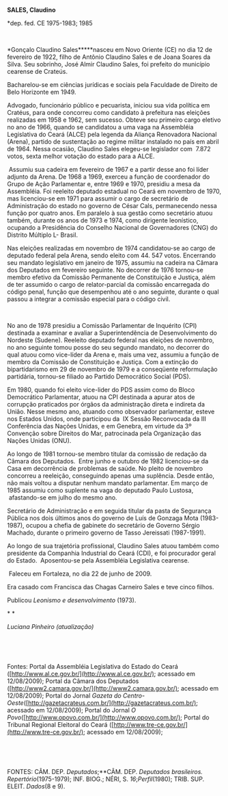 **SALES, Claudino**

\*dep. fed. CE 1975-1983; 1985

 

*Gonçalo Claudino Sales*****nasceu em Novo Oriente (CE) no dia 12 de
fevereiro de 1922, filho de Antônio Claudino Sales e de Joana Soares da
Silva. Seu sobrinho, José Almir Claudino Sales, foi prefeito do
município cearense de Crateús.

Bacharelou-se em ciências jurídicas e sociais pela Faculdade de Direito
de Belo Horizonte em 1949.

Advogado, funcionário público e pecuarista, iniciou sua vida política em
Cratéus, para onde concorreu como candidato à prefeitura nas eleições
realizadas em 1958 e 1962, sem sucesso. Obteve seu primeiro cargo
eletivo no ano de 1966, quando se candidatou a uma vaga na Assembléia
Legislativa do Ceará (ALCE) pela legenda da Aliança Renovadora Nacional
(Arena), partido de sustentação ao regime militar instalado no país em
abril de 1964. Nessa ocasião, Claudino Sales elegeu-se legislador com 
7.872 votos, sexta melhor votação do estado para a ALCE.

 Assumiu sua cadeira em fevereiro de 1967 e a partir desse ano foi líder
adjunto da Arena. De 1968 a 1969, exerceu a função de coordenador do
Grupo de Ação Parlamentar e, entre 1969 e 1970, presidiu a mesa da
Assembléia. Foi reeleito deputado estadual no Ceará em novembro de 1970,
mas licenciou-se em 1971 para assumir o cargo de secretário de
Administração do estado no governo de César Cals, permanecendo nessa
função por quatro anos. Em paralelo à sua gestão como secretário atuou
também, durante os anos de 1973 e 1974, como dirigente leonístico,
ocupando a Presidência do Conselho Nacional de Governadores (CNG) do
Distrito Múltiplo L- Brasil.

Nas eleições realizadas em novembro de 1974 candidatou-se ao cargo de
deputado federal pela Arena, sendo eleito com 44. 547 votos. Encerrando
seu mandato legislativo em janeiro de 1975, assumiu na cadeira na Câmara
dos Deputados em fevereiro seguinte. No decorrer de 1976 tornou-se
membro efetivo da Comissão Permanente de Constituição e Justiça, além de
ter assumido o cargo de relator-parcial da comissão encarregada do
código penal, função que desempenhou até o ano seguinte, durante o qual
passou a integrar a comissão especial para o código civil.

 

No ano de 1978 presidiu a Comissão Parlamentar de Inquérito (CPI)
destinada a examinar e avaliar a Superintendência de Desenvolvimento do
Nordeste (Sudene). Reeleito deputado federal nas eleições de novembro,
no ano seguinte tomou posse do seu segundo mandato, no decorrer do qual
atuou como vice-líder da Arena e, mais uma vez, assumiu a função de
membro da Comissão de Constituição e Justiça. Com a extinção do
bipartidarismo em 29 de novembro de 1979 e a conseqüente reformulação
partidária, tornou-se filiado ao Partido Democrático Social (PDS).

Em 1980, quando foi eleito vice-lider do PDS assim como do Bloco
Democrático Parlamentar, atuou na CPI destinada a apurar atos de
corrupção praticados por órgãos da administração direta e indireta da
União. Nesse mesmo ano, atuando como observador parlamentar, esteve nos
Estados Unidos, onde participou da  IX Sessão Reconvocada da III
Conferência das Nações Unidas, e em Genebra, em virtude da 3º Convenção
sobre Direitos do Mar, patrocinada pela Organização das Nações Unidas
(ONU).

Ao longo de 1981 tornou-se membro titular da comissão de redação da
Câmara dos Deputados.  Entre junho e outubro de 1982 licenciou-se da
Casa em decorrência de problemas de saúde. No pleito de novembro
concorreu a reeleição, conseguindo apenas uma suplência. Desde então,
não mais voltou a disputar nenhum mandato parlamentar. Em março de 1985
assumiu como suplente na vaga do deputado Paulo Lustosa,  afastando-se
em julho do mesmo ano.

Secretário de Administração e em seguida titular da pasta de Segurança
Pública nos dois últimos anos do governo de Luís de Gonzaga Mota
(1983-1987), ocupou a chefia de gabinete do secretário de Governo Sérgio
Machado, durante o primeiro governo de Tasso Jereissati (1987-1991).

Ao longo de sua trajetória profissional, Claudino Sales atuou também
como presidente da Companhia Industrial do Ceará (CDI), e foi procurador
geral do Estado.  Aposentou-se pela Assembléia Legislativa cearense.

 Faleceu em Fortaleza, no dia 22 de junho de 2009.

Era casado com Francisca das Chagas Carneiro Sales e teve cinco filhos.

Publicou *Leonismo e desenvolvimento* (1973).

* *

*Luciana Pinheiro (atualização)*

 

 

Fontes: Portal da Assembléia Legislativa do Estado do Ceará
([http://www.al.ce.gov.br/](http://www.al.ce.gov.br/); acessado em
12/08/2009); Portal da Câmara dos Deputados
([http://www2.camara.gov.br/](http://www2.camara.gov.br/); acessado em
12/08/2009); Portal do Jornal *Gazeta do
Centro-Oeste*([http://gazetacrateus.com.br/](http://gazetacrateus.com.br/);
acessado em 12/08/2009); Portal do Jornal *O
Povo*([http://www.opovo.com.br/](http://www.opovo.com.br/); Portal do
Tribunal Regional Eleitoral do Ceará
([http://www.tre-ce.gov.br/](http://www.tre-ce.gov.br/); acessado em
12/08/2009);

 

 

FONTES: CÂM. DEP. *Deputados*;**CÂM. DEP. *Deputados brasileiros.
Repertório*(1975-1979); INF. BIOG.; NÉRI, S. *16*;*Perfil*(1980); TRIB.
SUP. ELEIT. *Dados*(8 e 9).

 

 
